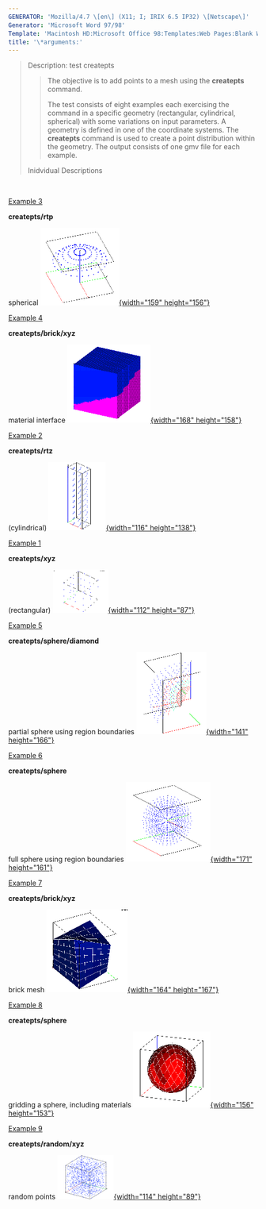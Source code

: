 ```yaml
---
GENERATOR: 'Mozilla/4.7 \[en\] (X11; I; IRIX 6.5 IP32) \[Netscape\]'
Generator: 'Microsoft Word 97/98'
Template: 'Macintosh HD:Microsoft Office 98:Templates:Web Pages:Blank Web Page'
title: '\*arguments:'
---
```


> Description: test createpts
>
> > The objective is to add points to a mesh using the **createpts**
> > command.
> >
> > The test consists of eight examples each exercising the command in a
> > specific geometry (rectangular, cylindrical, spherical) with some
> > variations on input parameters. A geometry is defined in one of the
> > coordinate systems. The **createpts** command is used to create a
> > point distribution within the geometry. The output consists of one
> > gmv file for each example.
>
> Inidvidual Descriptions

 

<div align="left">

[Example 3](description3_rtp.html)

**createpts/rtp**

spherical [![](image/image3tn.gif){width="159"
height="156"}](description3_rtp.html)



[Example 4](description4_brick.html)

**createpts/brick/xyz**

material interface [![](image/image4tn.gif){width="168"
height="158"}](description4_brick.html)

[Example 2](description2_rtz.html)

**createpts/rtz**

(cylindrical) [![](image/image2tn.gif){width="116"
height="138"}](description2_rtz.html)

[Example 1](description1_xyz.html)

**createpts/xyz**

(rectangular) [![](image/image1tn.gif){width="112"
height="87"}](description1_xyz.html)

[Example 5](description5_sphere.html) 

**createpts/sphere/diamond**

partial sphere using region boundaries
[![](image/image5tn.gif){width="141"
height="166"}](description5_sphere.html)

[Example 6](description6_sphereB.html)

**createpts/sphere**

full sphere using region boundaries [![](image/image6tn.gif){width="171"
height="161"}](description6_sphereB.html)

[Example 7](description7_brickB.html)

**createpts/brick/xyz**

brick mesh [![](image/image7tn.gif){width="164"
height="167"}](description7_brickB.html)

[Example 8](description8_sphereC.html)

**createpts/sphere**

gridding a sphere, including materials
[![](image/image8tn.gif){width="156"
height="153"}](description8_sphereC.html)

[Example 9](description9_random.html) 

**createpts/random/xyz**

random points [![](image/random_tn.gif){width="114"
height="89"}](description9_random.html)
